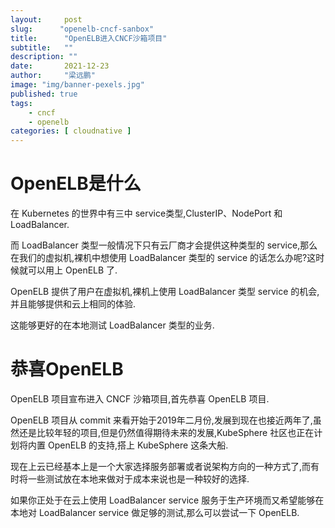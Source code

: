```yaml
---
layout:     post 
slug:      "openelb-cncf-sanbox"
title:      "OpenELB进入CNCF沙箱项目"
subtitle:   ""
description: ""
date:       2021-12-23
author:     "梁远鹏"
image: "img/banner-pexels.jpg"
published: true
tags:
    - cncf
    - openelb
categories: [ cloudnative ]
---    
```


# OpenELB是什么  

在 Kubernetes 的世界中有三中 service类型,ClusterIP、NodePort 和 LoadBalancer.  

而 LoadBalancer 类型一般情况下只有云厂商才会提供这种类型的 service,那么在我们的虚拟机,裸机中想使用 LoadBalancer 类型的 service 的话怎么办呢?这时候就可以用上 OpenELB 了.  

OpenELB 提供了用户在虚拟机,裸机上使用 LoadBalancer 类型 service 的机会,并且能够提供和云上相同的体验.  

这能够更好的在本地测试 LoadBalancer 类型的业务.

# 恭喜OpenELB  

OpenELB 项目宣布进入 CNCF 沙箱项目,首先恭喜 OpenELB 项目.  

OpenELB 项目从 commit 来看开始于2019年二月份,发展到现在也接近两年了,虽然还是比较年轻的项目,但是仍然值得期待未来的发展,KubeSphere 社区也正在计划将内置 OpenELB 的支持,搭上 KubeSphere 这条大船.

现在上云已经基本上是一个大家选择服务部署或者说架构方向的一种方式了,而有时将一些测试放在本地来做对于成本来说也是一种较好的选择.   

如果你正处于在云上使用 LoadBalancer service 服务于生产环境而又希望能够在本地对 LoadBalancer service 做足够的测试,那么可以尝试一下 OpenELB.
